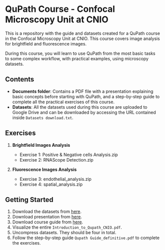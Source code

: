 # QuPath Course - Confocal Microscopy Unit at CNIO

This is a repository with the guide and datasets created for a QuPath course in the Confocal Microscopy Unit at CNIO. This course covers image analysis for brightfield and fluorescence images.

During this course, you will learn to use QuPath from the most basic tasks to some complex workflow, with practical examples, using microscopy datasets.

## Contents

- **Documents folder**: Contains a PDF file with a presentation explaining basic concepts before starting with QuPath, and a step-by-step guide to complete all the practical exercises of this course.
- **Datasets**: All the datasets used during this course are uploaded to Google Drive and can be downloaded by accessing the URL contained inside `Datasets download.txt`.

## Exercises

1. **Brightfield Images Analysis**
   - Exercise 1: Positive & Negative cells Analysis.zip
   - Exercise 2: RNAScope Detection.zip

2. **Fluorescence Images Analysis**
   - Exercise 3: endothelial_analysis.zip
   - Exercise 4: spatial_analysis.zip

## Getting Started

1. Download the datasets from [here](https://drive.google.com/drive/folders/13JEtxtspc8KR-JfI_tGM0_K2-m4Xv80R?usp=drive_link).
2. Download presentation from [here](https://github.com/cnio-cmu-BioimageAnalysis/QuPath_course_CMU_CNIO/blob/main/Documents/Introduction_to_Qupath_CNIO.pdf).
3. Download course guide from [here](https://github.com/cnio-cmu-BioimageAnalysis/QuPath_course_CMU_CNIO/blob/main/Documents/Qupath%20Guide_definitive.pdf).
4. Visualize the entire `Introduction_to_Qupath_CNIO.pdf`.
5. Uncompress datasets. They should be four in total.
6. Follow the step-by-step guide `Qupath Guide_definitive.pdf` to complete the exercises.
